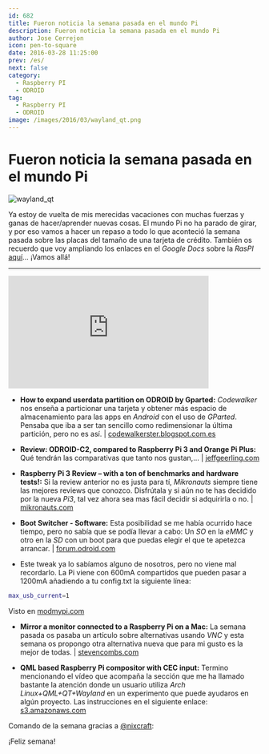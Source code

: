 ```yaml
---
id: 682
title: Fueron noticia la semana pasada en el mundo Pi
description: Fueron noticia la semana pasada en el mundo Pi
author: Jose Cerrejon
icon: pen-to-square
date: 2016-03-28 11:25:00
prev: /es/
next: false
category:
  - Raspberry PI
  - ODROID
tag:
  - Raspberry PI
  - ODROID
image: /images/2016/03/wayland_qt.png
---
```


# Fueron noticia la semana pasada en el mundo Pi

![wayland_qt](/images/2016/03/wayland_qt.png)

Ya estoy de vuelta de mis merecidas vacaciones con muchas fuerzas y ganas de hacer/aprender nuevas cosas. El mundo Pi no ha parado de girar, y por eso vamos a hacer un repaso a todo lo que aconteció la semana pasada sobre las placas del tamaño de una tarjeta de crédito. También os recuerdo que voy ampliando los enlaces en el *Google Docs* sobre la *RasPI* [aquí](http://goo.gl/Iwhbq)... ¡Vamos allá!

- - -
<iframe width="400" height="225" src="https://www.youtube.com/embed/tqwxOZwZXd8?rel=0&amp;showinfo=0" frameborder="0" allowfullscreen></iframe>

* **How to expand userdata partition on ODROID by Gparted:** *Codewalker* nos enseña a particionar una tarjeta y obtener más espacio de almacenamiento para las apps en *Android* con el uso de *GParted*. Pensaba que iba a ser tan sencillo como redimensionar la última partición, pero no es así. | [codewalkerster.blogspot.com.es](http://codewalkerster.blogspot.com.es/2016/03/how-to-expand-userdata-partition-on.html)

* **Review: ODROID-C2, compared to Raspberry Pi 3 and Orange Pi Plus:** Qué tendrán las comparativas que tanto nos gustan,...  | [jeffgeerling.com](http://www.jeffgeerling.com/blog/2016/review-odroid-c2-compared-raspberry-pi-3-and-orange-pi-plus)

* **Raspberry Pi 3 Review – with a ton of benchmarks and hardware tests!:** Si la review anterior no es justa para tí, *Mikronauts* siempre tiene las mejores reviews que conozco. Disfrútala y si aún no te has decidido por la nueva *Pi3*, tal vez ahora sea mas fácil decidir si adquirirla o no. | [mikronauts.com](http://www.mikronauts.com/2016/03/27/raspberry-pi-3-review-with-a-ton-of-benchmarks-hardware-tests/)

* **Boot Switcher - Software:** Esta posibilidad se me había ocurrido hace tiempo, pero no sabía que se podía llevar a cabo: Un *SO* en la *eMMC* y otro en la *SD* con un boot para que puedas elegir el que te apetezca arrancar. | [forum.odroid.com](http://forum.odroid.com/viewtopic.php?f=136&t=20002)

* Este tweak ya lo sabíamos alguno de nosotros, pero no viene mal recordarlo. La Pi viene con 600mA compartidos que pueden pasar a 1200mA añadiendo a tu config.txt la siguiente línea:

```bash
max_usb_current=1
```

Visto en [modmypi.com](http://www.modmypi.com/blog/boost-usb-current)

* **Mirror a monitor connected to a Raspberry Pi on a Mac:** La semana pasada os pasaba un artículo sobre alternativas usando *VNC* y esta semana os propongo otra alternativa nueva que para mi gusto es la mejor de todas. | [stevencombs.com](http://www.stevencombs.com/raspberrypi/2016/03/24/mirror-raspi-monitor-on-mac.html)

* **QML based Raspberry Pi compositor with CEC input:** Termino mencionando el vídeo que acompaña la sección que me ha llamado bastante la atención donde un usuario utiliza *Arch Linux+QML+QT+Wayland* en un experimento que puede ayudaros en algún proyecto. Las instrucciones en el siguiente enlace:  [s3.amazonaws.com](https://s3.amazonaws.com/spuddrepo/arch/arch_instructions.html)

Comando de la semana gracias a [@nixcraft](https://twitter.com/nixcraft/):




¡Feliz semana!